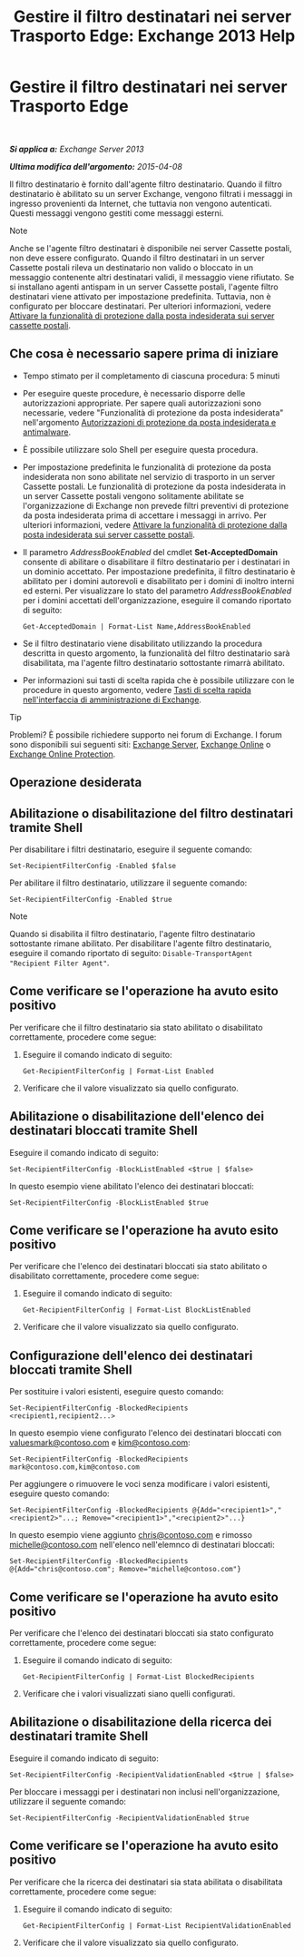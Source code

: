﻿---
title: 'Gestire il filtro destinatari nei server Trasporto Edge: Exchange 2013 Help'
TOCTitle: Gestire il filtro destinatari nei server Trasporto Edge
ms:assetid: f2d0041f-2872-4669-95ec-443233f4956d
ms:mtpsurl: https://technet.microsoft.com/it-it/library/Bb125187(v=EXCHG.150)
ms:contentKeyID: 50482031
ms.date: 05/22/2018
mtps_version: v=EXCHG.150
ms.translationtype: MT
---

# Gestire il filtro destinatari nei server Trasporto Edge

 

_**Si applica a:** Exchange Server 2013_

_**Ultima modifica dell'argomento:** 2015-04-08_

Il filtro destinatario è fornito dall'agente filtro destinatario. Quando il filtro destinatario è abilitato su un server Exchange, vengono filtrati i messaggi in ingresso provenienti da Internet, che tuttavia non vengono autenticati. Questi messaggi vengono gestiti come messaggi esterni.


> [!NOTE]
> Anche se l'agente filtro destinatari è disponibile nei server Cassette postali, non deve essere configurato. Quando il filtro destinatari in un server Cassette postali rileva un destinatario non valido o bloccato in un messaggio contenente altri destinatari validi, il messaggio viene rifiutato. Se si installano agenti antispam in un server Cassette postali, l'agente filtro destinatari viene attivato per impostazione predefinita. Tuttavia, non è configurato per bloccare destinatari. Per ulteriori informazioni, vedere <A href="enable-anti-spam-functionality-on-mailbox-servers-exchange-2013-help.md">Attivare la funzionalità di protezione dalla posta indesiderata sui server cassette postali</A>.



## Che cosa è necessario sapere prima di iniziare

  - Tempo stimato per il completamento di ciascuna procedura: 5 minuti

  - Per eseguire queste procedure, è necessario disporre delle autorizzazioni appropriate. Per sapere quali autorizzazioni sono necessarie, vedere "Funzionalità di protezione da posta indesiderata" nell'argomento [Autorizzazioni di protezione da posta indesiderata e antimalware](anti-spam-and-anti-malware-permissions-exchange-2013-help.md).

  - È possibile utilizzare solo Shell per eseguire questa procedura.

  - Per impostazione predefinita le funzionalità di protezione da posta indesiderata non sono abilitate nel servizio di trasporto in un server Cassette postali. Le funzionalità di protezione da posta indesiderata in un server Cassette postali vengono solitamente abilitate se l'organizzazione di Exchange non prevede filtri preventivi di protezione da posta indesiderata prima di accettare i messaggi in arrivo. Per ulteriori informazioni, vedere [Attivare la funzionalità di protezione dalla posta indesiderata sui server cassette postali](enable-anti-spam-functionality-on-mailbox-servers-exchange-2013-help.md).

  - Il parametro *AddressBookEnabled* del cmdlet **Set-AcceptedDomain** consente di abilitare o disabilitare il filtro destinatario per i destinatari in un dominio accettato. Per impostazione predefinita, il filtro destinatario è abilitato per i domini autorevoli e disabilitato per i domini di inoltro interni ed esterni. Per visualizzare lo stato del parametro *AddressBookEnabled* per i domini accettati dell'organizzazione, eseguire il comando riportato di seguito:
    
        Get-AcceptedDomain | Format-List Name,AddressBookEnabled

  - Se il filtro destinatario viene disabilitato utilizzando la procedura descritta in questo argomento, la funzionalità del filtro destinatario sarà disabilitata, ma l'agente filtro destinatario sottostante rimarrà abilitato.

  - Per informazioni sui tasti di scelta rapida che è possibile utilizzare con le procedure in questo argomento, vedere [Tasti di scelta rapida nell'interfaccia di amministrazione di Exchange](keyboard-shortcuts-in-the-exchange-admin-center-exchange-online-protection-help.md).


> [!TIP]
> Problemi? È possibile richiedere supporto nei forum di Exchange. I forum sono disponibili sui seguenti siti: <A href="https://go.microsoft.com/fwlink/p/?linkid=60612">Exchange Server</A>, <A href="https://go.microsoft.com/fwlink/p/?linkid=267542">Exchange Online</A> o <A href="https://go.microsoft.com/fwlink/p/?linkid=285351">Exchange Online Protection</A>.



## Operazione desiderata

## Abilitazione o disabilitazione del filtro destinatari tramite Shell

Per disabilitare i filtri destinatario, eseguire il seguente comando:

    Set-RecipientFilterConfig -Enabled $false

Per abilitare il filtro destinatario, utilizzare il seguente comando:

    Set-RecipientFilterConfig -Enabled $true


> [!NOTE]
> Quando si disabilita il filtro destinatario, l'agente filtro destinatario sottostante rimane abilitato. Per disabilitare l'agente filtro destinatario, eseguire il comando riportato di seguito: <CODE>Disable-TransportAgent "Recipient Filter Agent"</CODE>.



## Come verificare se l'operazione ha avuto esito positivo

Per verificare che il filtro destinatario sia stato abilitato o disabilitato correttamente, procedere come segue:

1.  Eseguire il comando indicato di seguito:
    
        Get-RecipientFilterConfig | Format-List Enabled

2.  Verificare che il valore visualizzato sia quello configurato.

## Abilitazione o disabilitazione dell'elenco dei destinatari bloccati tramite Shell

Eseguire il comando indicato di seguito:

    Set-RecipientFilterConfig -BlockListEnabled <$true | $false>

In questo esempio viene abilitato l'elenco dei destinatari bloccati:

    Set-RecipientFilterConfig -BlockListEnabled $true

## Come verificare se l'operazione ha avuto esito positivo

Per verificare che l'elenco dei destinatari bloccati sia stato abilitato o disabilitato correttamente, procedere come segue:

1.  Eseguire il comando indicato di seguito:
    
        Get-RecipientFilterConfig | Format-List BlockListEnabled

2.  Verificare che il valore visualizzato sia quello configurato.

## Configurazione dell'elenco dei destinatari bloccati tramite Shell

Per sostituire i valori esistenti, eseguire questo comando:

    Set-RecipientFilterConfig -BlockedRecipients <recipient1,recipient2...>

In questo esempio viene configurato l'elenco dei destinatari bloccati con valuesmark@contoso.com e kim@contoso.com:

    Set-RecipientFilterConfig -BlockedRecipients mark@contoso.com,kim@contoso.com

Per aggiungere o rimuovere le voci senza modificare i valori esistenti, eseguire questo comando:

    Set-RecipientFilterConfig -BlockedRecipients @{Add="<recipient1>","<recipient2>"...; Remove="<recipient1>","<recipient2>"...}

In questo esempio viene aggiunto chris@contoso.com e rimosso michelle@contoso.com nell'elenco nell'elemnco di destinatari bloccati:

    Set-RecipientFilterConfig -BlockedRecipients @{Add="chris@contoso.com"; Remove="michelle@contoso.com"}

## Come verificare se l'operazione ha avuto esito positivo

Per verificare che l'elenco dei destinatari bloccati sia stato configurato correttamente, procedere come segue:

1.  Eseguire il comando indicato di seguito:
    
        Get-RecipientFilterConfig | Format-List BlockedRecipients

2.  Verificare che i valori visualizzati siano quelli configurati.

## Abilitazione o disabilitazione della ricerca dei destinatari tramite Shell

Eseguire il comando indicato di seguito:

    Set-RecipientFilterConfig -RecipientValidationEnabled <$true | $false>

Per bloccare i messaggi per i destinatari non inclusi nell'organizzazione, utilizzare il seguente comando:

    Set-RecipientFilterConfig -RecipientValidationEnabled $true

## Come verificare se l'operazione ha avuto esito positivo

Per verificare che la ricerca dei destinatari sia stata abilitata o disabilitata correttamente, procedere come segue:

1.  Eseguire il comando indicato di seguito:
    
        Get-RecipientFilterConfig | Format-List RecipientValidationEnabled

2.  Verificare che il valore visualizzato sia quello configurato.

